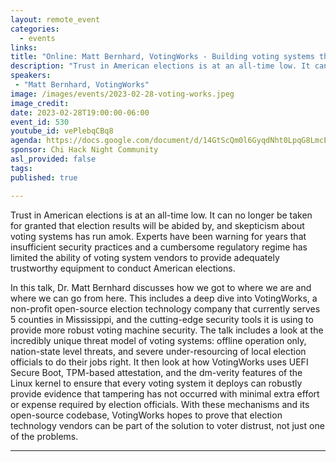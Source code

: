 ```yaml
---
layout: remote_event
categories:
  - events
links: 
title: "Online: Matt Bernhard, VotingWorks - Building voting systems that don't suck"
description: "Trust in American elections is at an all-time low. It can no longer be taken for granted that election results will be abided by, and skepticism about voting systems has run amok. Experts have been warning for years that insufficient security practices and a cumbersome regulatory regime has limited the ability of voting system vendors to provide adequately trustworthy equipment to conduct American elections. In this talk, Dr. Matt Bernhard discusses how we got to where we are and where we can go from here."
speakers:
 - "Matt Bernhard, VotingWorks"
image: /images/events/2023-02-28-voting-works.jpeg
image_credit:
date: 2023-02-28T19:00:00-06:00
event_id: 530
youtube_id: vePlebqCBq8
agenda: https://docs.google.com/document/d/14GtScQm0l6GyqdNht0LpqG8LmcEF7i3COjNJ06PaTj8/edit#
sponsor: Chi Hack Night Community
asl_provided: false
tags: 
published: true

---
```


Trust in American elections is at an all-time low. It can no longer be taken for granted that election results will be abided by, and skepticism about voting systems has run amok. Experts have been warning for years that insufficient security practices and a cumbersome regulatory regime has limited the ability of voting system vendors to provide adequately trustworthy equipment to conduct American elections.

In this talk, Dr. Matt Bernhard discusses how we got to where we are and where we can go from here. This includes a deep dive into VotingWorks, a non-profit open-source election technology company that currently serves 5 counties in Mississippi, and the cutting-edge security tools it is using to provide more robust voting machine security. The talk includes a look at the incredibly unique threat model of voting systems: offline operation only, nation-state level threats, and severe under-resourcing of local election officials to do their jobs right. It then look at how VotingWorks uses UEFI Secure Boot, TPM-based attestation, and the dm-verity features of the Linux kernel to ensure that every voting system it deploys can robustly provide evidence that tampering has not occurred with minimal extra effort or expense required by election officials. With these mechanisms and its open-source codebase, VotingWorks hopes to prove that election technology vendors can be part of the solution to voter distrust, not just one of the problems. 

---
